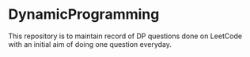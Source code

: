 # DynamicProgramming
This repository is to maintain record of DP questions done on LeetCode with an initial aim of doing one question everyday.

